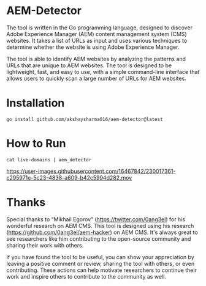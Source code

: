 # AEM-Detector

The tool is written in the Go programming language, designed to discover Adobe Experience Manager (AEM) content management system (CMS) websites. It takes a list of URLs as input and uses various techniques to determine whether the website is using Adobe Experience Manager.

The tool is able to identify AEM websites by analyzing the patterns and URLs that are unique to AEM websites. The tool is designed to be lightweight, fast, and easy to use, with a simple command-line interface that allows users to quickly scan a large number of URLs for AEM websites.

# Installation
```
go install github.com/akshaysharma016/aem-detector@latest

```

# How to Run
```
cat live-domains | aem_detector
```

https://user-images.githubusercontent.com/16467842/230017361-c295971e-5c23-4838-a609-b42c5994d282.mov

# Thanks

Special thanks to “Mikhail Egorov” (https://twitter.com/0ang3el) for his wonderful research on AEM CMS. This tool is designed using his research (https://github.com/0ang3el/aem-hacker) on AEM CMS. It's always great to see researchers like him contributing to the open-source community and sharing their work with others. 

If you have found the tool to be useful, you can show your appreciation by leaving a positive comment or review, sharing the tool with others, or even contributing. These actions can help motivate researchers to continue their work and inspire others to contribute to the community as well.
